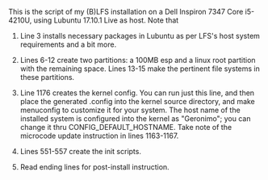 This is the script of my (B)LFS installation on a Dell Inspiron 7347 Core i5-4210U,
using Lubuntu 17.10.1 Live as host. Note that

1. Line 3 installs necessary packages in Lubuntu as per LFS's host system requirements
   and a bit more.

2. Lines 6-12 create two partitions: a 100MB esp and a linux root partition with the
   remaining space. Lines 13-15 make the pertinent file systems in these partitions.

3. Line 1176 creates the kernel config. You can run just this line, and then place the
   generated .config into the kernel source directory, and make menuconfig to customize
   it for your system. The host name of the installed system is configured into the
   kernel as "Geronimo"; you can change it thru CONFIG_DEFAULT_HOSTNAME. Take note of
   the microcode update instruction in lines 1163-1167.

4. Lines 551-557 create the init scripts.

4. Read ending lines for post-install instruction.
